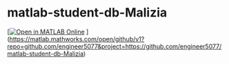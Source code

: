 # matlab-student-db-Malizia
[[![Open in MATLAB Online](https://www.mathworks.com/images/responsive/global/open-in-matlab-online.svg)](https://matlab.mathworks.com/open/github/v1?repo=github.com/engineer5077&project=https://github.com/engineer5077/matlab-student-db-Malizia)
](https://matlab.mathworks.com/open/github/v1?repo=github.com/engineer5077&project=https://github.com/engineer5077/matlab-student-db-Malizia)
